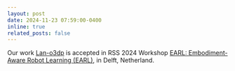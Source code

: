 ```yaml
---
layout: post
date: 2024-11-23 07:59:00-0400
inline: true
related_posts: false
---
```


Our work [Lan-o3dp](https://arxiv.org/pdf/2407.00451) is accepted in RSS 2024 Workshop [EARL: Embodiment-Aware Robot Learning (EARL)](https://sites.google.com/view/wearl), in Delft, Netherland.
